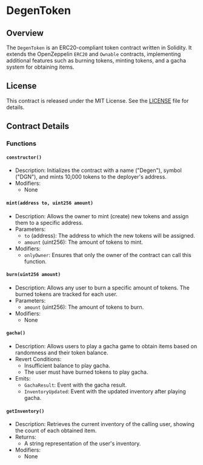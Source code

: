 # DegenToken

## Overview

The `DegenToken` is an ERC20-compliant token contract written in Solidity. It extends the OpenZeppelin `ERC20` and `Ownable` contracts, implementing additional features such as burning tokens, minting tokens, and a gacha system for obtaining items.

## License

This contract is released under the MIT License. See the [LICENSE](LICENSE) file for details.

## Contract Details

### Functions

#### `constructor()`

- Description: Initializes the contract with a name ("Degen"), symbol ("DGN"), and mints 10,000 tokens to the deployer's address.
- Modifiers:
  - None

#### `mint(address to, uint256 amount)`

- Description: Allows the owner to mint (create) new tokens and assign them to a specific address.
- Parameters:
  - `to` (address): The address to which the new tokens will be assigned.
  - `amount` (uint256): The amount of tokens to mint.
- Modifiers:
  - `onlyOwner`: Ensures that only the owner of the contract can call this function.

#### `burn(uint256 amount)`

- Description: Allows any user to burn a specific amount of tokens. The burned tokens are tracked for each user.
- Parameters:
  - `amount` (uint256): The amount of tokens to burn.
- Modifiers:
  - None

#### `gacha()`

- Description: Allows users to play a gacha game to obtain items based on randomness and their token balance.
- Revert Conditions:
  - Insufficient balance to play gacha.
  - The user must have burned tokens to play gacha.
- Emits:
  - `GachaResult`: Event with the gacha result.
  - `InventoryUpdated`: Event with the updated inventory after playing gacha.

#### `getInventory()`

- Description: Retrieves the current inventory of the calling user, showing the count of each obtained item.
- Returns:
  - A string representation of the user's inventory.
- Modifiers:
  - None

